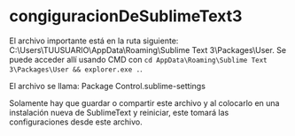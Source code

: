 # congiguracionDeSublimeText3

El archivo importante está en la ruta siguiente: C:\Users\TUUSUARIO\AppData\Roaming\Sublime Text 3\Packages\User.
Se puede acceder allí usando CMD con `cd AppData\Roaming\Sublime Text 3\Packages\User && explorer.exe .`.

El archivo se llama: Package Control.sublime-settings

Solamente hay que guardar o compartir este archivo y al colocarlo en una instalación nueva de SublimeText y reiniciar, este tomará las configuraciones desde este archivo.

